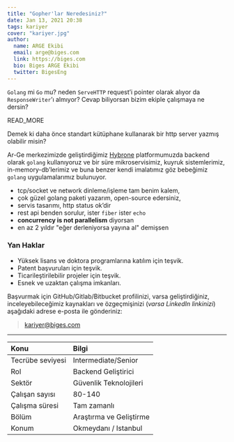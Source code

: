 ```yaml
---
title: "Gopher'lar Neredesiniz?"
date: Jan 13, 2021 20:38
tags: kariyer
cover: "kariyer.jpg"
author:
  name: ARGE Ekibi
  email: arge@biges.com
  link: https://biges.com
  bio: Biges ARGE Ekibi
  twitter: BigesEng
---
```


`Golang` mi `Go` mu? neden `ServeHTTP` request’i pointer olarak alıyor da
`ResponseWriter`’ı almıyor? Cevap biliyorsan bizim ekiple çalışmaya ne dersin?

READ_MORE

Demek ki daha önce standart kütüphane kullanarak bir http server yazmış
olabilir misin?

Ar-Ge merkezimizde geliştirdiğimiz [Hybrone][hybrone] platformumuzda
backend olarak `golang` kullanıyoruz ve bir süre mikroservisimiz,
kuyruk sistemlerimiz, in-memory-db’lerimiz ve buna benzer kendi
imalatımız göz bebeğimiz `golang` uygulamalarımız bulunuyor.

- tcp/socket ve network dinleme/işleme tam benim kalem,
- çok güzel golang paketi yazarım, open-source edersiniz,
- servis tasarımı, http status ok’dir
- rest api benden sorulur, ister `fiber` ister `echo`
- **concurrency is not parallelism** diyorsan
- en az 2 yıldır "eğer derleniyorsa yayına al" demişsen

### Yan Haklar

- Yüksek lisans ve doktora programlarına katılım için teşvik.
- Patent başvuruları için teşvik.
- Ticarileştirilebilir projeler için teşvik.
- Esnek ve uzaktan çalışma imkanları.

Başvurmak için GitHub/Gitlab/Bitbucket profilinizi, varsa geliştirdiğiniz,
inceleyebileceğimiz kaynakları ve özgeçmişinizi (*varsa LinkedIn linkinizi*)
aşağıdaki adrese e-posta ile gönderiniz:

> kariyer@biges.com

---


| Konu              | Bilgi                    |
|:------------------|:-------------------------|
| Tecrübe seviyesi  | Intermediate/Senior      |
| Rol               | Backend Geliştirici      |
| Sektör            | Güvenlik Teknolojileri   |
| Çalışan sayısı    | 80-140                   |
| Çalışma süresi    | Tam zamanlı              |
| Bölüm             | Araştırma ve Geliştirme  |
| Konum             | Okmeydanı / Istanbul     |



[hybrone]: https://hybrone.com